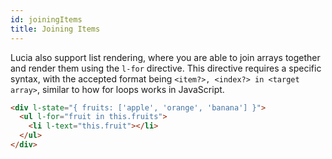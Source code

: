 ```yaml
---
id: joiningItems
title: Joining Items
---
```


Lucia also support list rendering, where you are able to join arrays together and render them using the `l-for` directive. This directive requires a specific syntax, with the accepted format being `<item?>, <index?> in <target array>`, similar to how for loops works in JavaScript.

```html
<div l-state="{ fruits: ['apple', 'orange', 'banana'] }">
  <ul l-for="fruit in this.fruits">
    <li l-text="this.fruit"></li>
  </ul>
</div>
```
